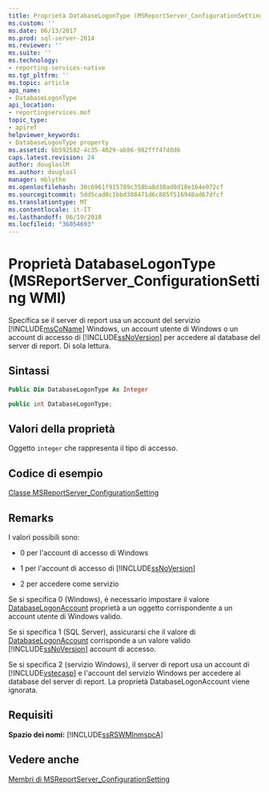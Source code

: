 ```yaml
---
title: Proprietà DatabaseLogonType (MSReportServer_ConfigurationSetting WMI) | Microsoft Docs
ms.custom: ''
ms.date: 06/13/2017
ms.prod: sql-server-2014
ms.reviewer: ''
ms.suite: ''
ms.technology:
- reporting-services-native
ms.tgt_pltfrm: ''
ms.topic: article
api_name:
- DatabaseLogonType
api_location:
- reportingservices.mof
topic_type:
- apiref
helpviewer_keywords:
- DatabaseLogonType property
ms.assetid: 6b592582-4c35-4029-ab86-982fff47d8d6
caps.latest.revision: 24
author: douglaslM
ms.author: douglasl
manager: mblythe
ms.openlocfilehash: 30c6961f915789c358ba8d38ad0d18e164e072cf
ms.sourcegitcommit: 5dd5cad0c1bbd308471d6c885f516948ad67dfcf
ms.translationtype: MT
ms.contentlocale: it-IT
ms.lasthandoff: 06/19/2018
ms.locfileid: "36054693"
---
```

# <a name="databaselogontype-property-wmi-msreportserverconfigurationsetting"></a>Proprietà DatabaseLogonType (MSReportServer_ConfigurationSetting WMI)
  Specifica se il server di report usa un account del servizio [!INCLUDE[msCoName](../../includes/msconame-md.md)] Windows, un account utente di Windows o un account di accesso di [!INCLUDE[ssNoVersion](../../includes/ssnoversion-md.md)] per accedere al database del server di report. Di sola lettura.  
  
## <a name="syntax"></a>Sintassi  
  
```vb  
Public Dim DatabaseLogonType As Integer  
```  
  
```csharp  
public int DatabaseLogonType;  
```  
  
## <a name="property-values"></a>Valori della proprietà  
 Oggetto `integer` che rappresenta il tipo di accesso.  
  
## <a name="example-code"></a>Codice di esempio  
 [Classe MSReportServer_ConfigurationSetting](msreportserver-configurationsetting-class.md)  
  
## <a name="remarks"></a>Remarks  
 I valori possibili sono:  
  
-   0 per l'account di accesso di Windows  
  
-   1 per l'account di accesso di [!INCLUDE[ssNoVersion](../../includes/ssnoversion-md.md)]  
  
-   2 per accedere come servizio  
  
 Se si specifica 0 (Windows), è necessario impostare il valore [DatabaseLogonAccount](configurationsetting-property-databaselogonaccount.md) proprietà a un oggetto corrispondente a un account utente di Windows valido.  
  
 Se si specifica 1 (SQL Server), assicurarsi che il valore di [DatabaseLogonAccount](configurationsetting-property-databaselogonaccount.md) corrisponde a un valore valido [!INCLUDE[ssNoVersion](../../includes/ssnoversion-md.md)] account di accesso.  
  
 Se si specifica 2 (servizio Windows), il server di report usa un account di [!INCLUDE[vstecasp](../../includes/vstecasp-md.md)] e l'account del servizio Windows per accedere al database del server di report. La proprietà DatabaseLogonAccount viene ignorata.  
  
## <a name="requirements"></a>Requisiti  
 **Spazio dei nomi:** [!INCLUDE[ssRSWMInmspcA](../../includes/ssrswminmspca-md.md)]  
  
## <a name="see-also"></a>Vedere anche  
 [Membri di MSReportServer_ConfigurationSetting](msreportserver-configurationsetting-members.md)  
  
  